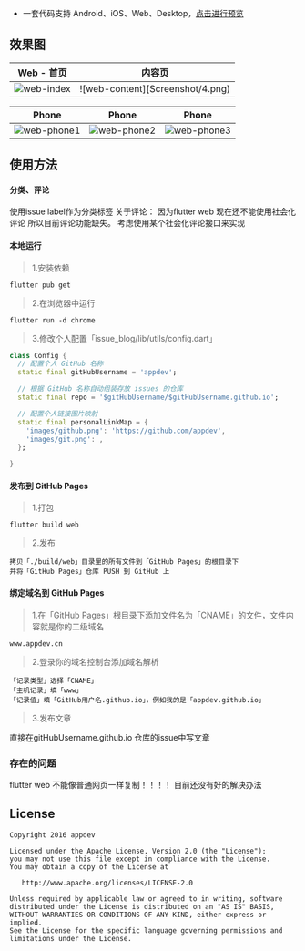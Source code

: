 
* 一套代码支持 Android、iOS、Web、Desktop，[点击进行预览](http://issues.bingoogolapple.cn)




## 效果图

Web - 首页 | 内容页 |
| ------------ | ------------ |
| ![web-index](Screenshot/2.png) | ![web-content][Screenshot/4.png) |

| Phone | Phone | Phone |
| ------------ | ------------- | ------------- |
| ![web-phone1](Screenshot/1.png) | ![web-phone2](Screenshot/3.png) | ![web-phone3](Screenshot/5.png) |

## 使用方法

#### 分类、评论

使用issue label作为分类标签
关于评论：
因为flutter web 现在还不能使用社会化评论 所以目前评论功能缺失。
考虑使用某个社会化评论接口来实现


#### 本地运行

> 1.安装依赖

```
flutter pub get
```
> 2.在浏览器中运行

```
flutter run -d chrome
```
> 3.修改个人配置「issue_blog/lib/utils/config.dart」

```dart
class Config {
  // 配置个人 GitHub 名称
  static final gitHubUsername = 'appdev';

  // 根据 GitHub 名称自动组装存放 issues 的仓库
  static final repo = '$gitHubUsername/$gitHubUsername.github.io';

  // 配置个人链接图片映射
  static final personalLinkMap = {
    'images/github.png': 'https://github.com/appdev',
    'images/git.png': ,
  };

}
```

#### 发布到 GitHub Pages

> 1.打包

```
flutter build web
```
> 2.发布

```
拷贝「./build/web」目录里的所有文件到「GitHub Pages」的根目录下
并将「GitHub Pages」仓库 PUSH 到 GitHub 上
```

#### 绑定域名到 GitHub Pages

> 1.在「GitHub Pages」根目录下添加文件名为「CNAME」的文件，文件内容就是你的二级域名

```
www.appdev.cn
```
> 2.登录你的域名控制台添加域名解析

```
「记录类型」选择「CNAME」
「主机记录」填「www」
「记录值」填「GitHub用户名.github.io」，例如我的是「appdev.github.io」
```

> 3.发布文章

直接在gitHubUsername.github.io 仓库的issue中写文章

### 存在的问题

 flutter web 不能像普通网页一样复制！！！！ 目前还没有好的解决办法


## License

    Copyright 2016 appdev

    Licensed under the Apache License, Version 2.0 (the "License");
    you may not use this file except in compliance with the License.
    You may obtain a copy of the License at

       http://www.apache.org/licenses/LICENSE-2.0

    Unless required by applicable law or agreed to in writing, software
    distributed under the License is distributed on an "AS IS" BASIS,
    WITHOUT WARRANTIES OR CONDITIONS OF ANY KIND, either express or implied.
    See the License for the specific language governing permissions and
    limitations under the License.
